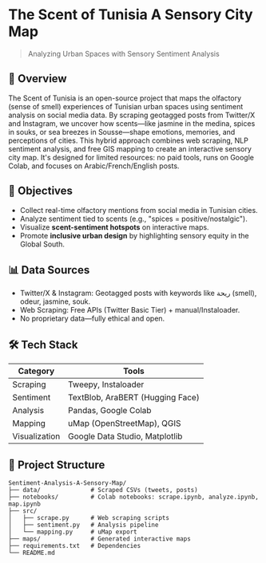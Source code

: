 # The Scent of Tunisia A Sensory City Map
> Analyzing Urban Spaces with Sensory Sentiment Analysis

## 🎯 Overview
The Scent of Tunisia is an open-source project that maps the olfactory (sense of smell) experiences of Tunisian urban spaces using sentiment analysis on social media data. By scraping geotagged posts from Twitter/X and Instagram, we uncover how scents—like jasmine in the medina, spices in souks, or sea breezes in Sousse—shape emotions, memories, and perceptions of cities.
This hybrid approach combines web scraping, NLP sentiment analysis, and free GIS mapping to create an interactive sensory city map. It's designed for limited resources: no paid tools, runs on Google Colab, and focuses on Arabic/French/English posts.

## 🚀 Objectives
- Collect real-time olfactory mentions from social media in Tunisian cities.
- Analyze sentiment tied to scents (e.g., "spices = positive/nostalgic").
- Visualize **scent-sentiment hotspots** on interactive maps.
- Promote **inclusive urban design** by highlighting sensory equity in the Global South.

## 📊 Data Sources
- Twitter/X & Instagram: Geotagged posts with keywords like ريحة (smell), odeur, jasmine, souk.
- Web Scraping: Free APIs (Twitter Basic Tier) + manual/Instaloader.
- No proprietary data—fully ethical and open.

## 🛠️ Tech Stack
| Category          | Tools                          |
|-------------------|--------------------------------|
| Scraping          | Tweepy, Instaloader            |
| Sentiment         | TextBlob, AraBERT (Hugging Face) |
| Analysis          | Pandas, Google Colab           |
| Mapping           | uMap (OpenStreetMap), QGIS     |
| Visualization     | Google Data Studio, Matplotlib |

## 📂 Project Structure

```
Sentiment-Analysis-A-Sensory-Map/
├── data/              # Scraped CSVs (tweets, posts)
├── notebooks/         # Colab notebooks: scrape.ipynb, analyze.ipynb, map.ipynb
├── src/
│   ├── scrape.py      # Web scraping scripts
│   ├── sentiment.py   # Analysis pipeline
│   └── mapping.py     # uMap export
├── maps/              # Generated interactive maps
├── requirements.txt   # Dependencies
└── README.md
```

